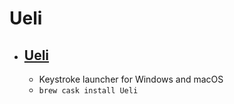# Ueli
- [Ueli](https://ueli.app/)
  - 
  - Keystroke launcher for Windows and macOS
  - `brew cask install Ueli`
